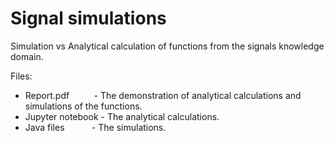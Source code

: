 # Signal simulations
Simulation vs Analytical calculation of functions from the signals knowledge domain.

Files:
- Report.pdf &nbsp;&nbsp;&nbsp;&nbsp;&nbsp;&nbsp;&nbsp;&nbsp;&nbsp;- The demonstration of analytical calculations and simulations of the functions.
- Jupyter notebook  - The analytical calculations.
- Java files &nbsp;&nbsp;&nbsp;&nbsp;&nbsp;&nbsp;&nbsp;&nbsp;&nbsp; - The simulations.
